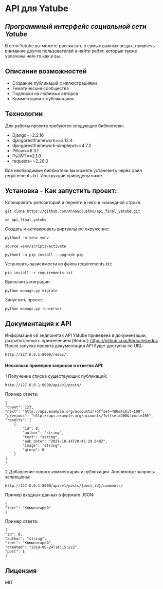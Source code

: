 # API для Yatube
## _Программный интерфейс социальной сети Yatube_


В сети Yatube вы можете рассказать о самых важных вещах, привлечь внимание других пользователей и найти ребят, которые также увлечены чем-то как и вы.


## Описание возможностей

- Создание публикаций с иллюстрациями
- Тематические сообщества
- Подписки на любимых авторов
- Комментарии к публикациям


## Технологии

Для работы проекта требуются следующие библиотеки:

- Django==2.2.16
- djangorestframework==3.12.4
- djangorestframework-simplejwt==4.7.2
- Pillow==8.3.1
- PyJWT==2.1.0
- requests==2.26.0

Все необходимые библиотеки вы можете установить через файл requirements.txt. Инструкции приведены ниже.

## Установка - Как запустить проект:

Клонировать репозиторий и перейти в него в командной строке:

```
git clone https://github.com/AnnaGolushko/api_final_yatube.git
```

```
cd api_final_yatube
```

Cоздать и активировать виртуальное окружение:

```
python3 -m venv venv
```

```
source venv/scripts/activate
```

```
python3 -m pip install --upgrade pip
```

Установить зависимости из файла requirements.txt:

```
pip install -r requirements.txt
```

Выполнить миграции:

```
python manage.py migrate
```

Запустить проект:

```
python manage.py runserver
```

## Документация к API


Информация об эндпоинтах API Yatube приведена в документации, разработанной с применением [Redoc]: <https://github.com/Redocly/redoc>
После запуска проекта документация API будет доступна по URL:
```
http://127.0.0.1:8000/redoc/
```

#### Несколько примеров запросов и ответов API:

1 Получение списка существующих публикаций:
```
http://127.0.0.1:8000/api/v1/posts/
```
Пример ответа:
```
{
"count": 123,
"next": "http://api.example.org/accounts/?offset=400&limit=100",
"previous": "http://api.example.org/accounts/?offset=200&limit=100",
"results": [
    {
        "id": 0,
        "author": "string",
        "text": "string",
        "pub_date": "2021-10-14T20:41:29.648Z",
        "image": "string",
        "group": 0
    }
]
}
```

2 Добавление нового комментария к публикации. Анонимные запросы запрещены:
```
http://127.0.0.1:8000/api/v1/posts/{post_id}/comments/
```
Пример входных данных в формате JSON:
```
{
"text": "Комментарий"
}
```
Пример ответа:
```
{
"id": 0,
"author": "string",
"text": "Комментарий",
"created": "2019-08-24T14:15:22Z",
"post": 1
}
```

## Лицензия

MIT
